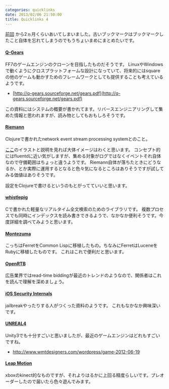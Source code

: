 ```yaml
---
categories: quicklinks
date: 2013/02/06 21:50:00
title: Quicklinks 4
---
```


[前回](http://mojavy.com/blog/2012/11/14/quicklinks3/) から2ヵ月くらいあいてしまいました。古いブックマークはブックマークしたこと自体を忘れてしまうのでもうちょいまめにまとめたいです。

#### [Q-Gears](http://q-gears.sourceforge.net/index.phtml?content=1)

FF7のゲームエンジンのクローンを目指したものだそうです。
LinuxやWindowsで動くようにクロスプラットフォームな設計になっていて、将来的にはsquareの他のゲームも動かすためのフレームワークとしても提供することも考えているようです。

* [http://q-gears.sourceforge.net/gears.pdf](http://q-gears.sourceforge.net/gears.pdf)

この資料にはシステムの概要が書かれてます。リバースエンジニアリングして集めた情報と思われますが、読み物としてもおもしろそうです。

#### [Riemann](http://riemann.io/)

Clojureで書かれたnetwork event stream processing systemとのこと。

[ここ](http://riemann.io/concepts.html)のイラストと説明を見れば大体イメージはわくと思います。
コンセプト的にはfluentdに近い気がしますが、集める対象がログではなくイベントそれ自体なので守備範囲はちょっと違うようです。
Riemann自体が落ちたときにどうなるか、とか実際に運用するとなると色々気になるところはありそうですが試してみる価値はありそうです。

設定をClojureで書けるというのもとがってていいと思います。


#### [whistlepig](https://github.com/wmorgan/whistlepig)

Cで書かれた軽量なリアルタイム全文検索のためのライブラリです。
複数プロセスでも同時にインデックスを読み書きできるようで、なかなか便利そうです。今度詳細を調べてみようと思います。

#### [Montezuma](http://code.google.com/p/montezuma/)

こっちはFerretをCommon Lispに移植したもの。ちなみにFerretはLuceneをRubyに移植したものです。
これはこれで便利だと思います。


#### [OpenRTB](http://code.google.com/p/openrtb/)

広告業界ではread-time biddingが最近のトレンドのようなので、関係者はこれを読んで理解を深めましょう。


#### [iOS Security Internals](http://365.rsaconference.com/servlet/JiveServlet/previewBody/3488-102-1-4589/MBS-402.pdf)

jailbreakやったりする人がつくった資料のようです。
これもなかなか興味深いです。


#### [UNREAL4](http://www.unrealengine.com/unreal_engine_4/)

Unity3でも十分すごいと思いましたが、最近のゲームエンジンはどれもすごいですね。

* http://www.wmtdesigners.com/wordpress/game-2012-06-19


#### [Leap Motion](https://www.leapmotion.com/)

xboxのkinect的なものですが、それよりはるかに上回る精度らしいです。プレオーダーしたので届いたら色々遊んでみます。

